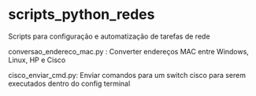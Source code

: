 # scripts_python_redes

Scripts para configuração e automatização de tarefas de rede

conversao_endereco_mac.py : Converter endereços MAC entre Windows, Linux, HP e Cisco

cisco_enviar_cmd.py: Enviar comandos para um switch cisco para serem executados dentro do config terminal
